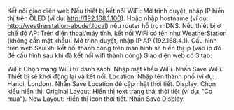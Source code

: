 Kết nối giao diện web
Nếu thiết bị kết nối WiFi:
Mở trình duyệt, nhập IP hiển thị trên OLED (ví dụ: http://192.168.1.100).
Hoặc nhập hostname (ví dụ: http://weatherstation-abcdef.local) nếu router hỗ trợ mDNS.
Nếu thiết bị ở chế độ AP:
Trên điện thoại/máy tính, kết nối WiFi có tên như WeatherStation (không cần mật khẩu).
Mở trình duyệt, nhập IP AP (192.168.4.1).
Cấu hình trên web
Sau khi kết nối thành công trên màn hình sẽ hiển thị ip (vào ip đó để cấu hình sau khi đã kết nối wifi thành công)
Giao diện web có 3 tab:

WiFi:
Chọn mạng WiFi từ danh sách.
Nhập mật khẩu WiFi.
Nhấn Save WiFi. Thiết bị sẽ khởi động lại và kết nối.
Location:
Nhập tên thành phố (ví dụ: Hanoi, London).
Nhấn Save Location để cập nhật thời tiết.
Display:
Chọn kiểu hiển thị:
Original Layout: Hiển thị text trạng thái thời tiết (ví dụ: "Co mua").
New Layout: Hiển thị icon thời tiết.
Nhấn Save Display.